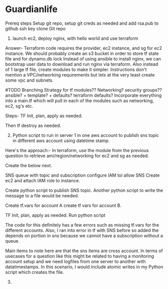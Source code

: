# Guardianlife
Prereq steps
Setup git repo, setup git creds as needed and add rsa.pub to github ssh key
clone Git repo

1. launch ec2, deploy nginx, with hello world and use terraform

Answer- 
Terraform code requires the provider, ec2 instance, and sg for ec2 instance. 
We should probably create an s3 bucket in order to store tf state file and for dynamo.db lock
Instead of using ansible to install nginx, we can bootstrap user data to download and run nginx via terraform. 
Also instead of 1 large tf file, create modules to make it simpler. 
Instructions don't mention a VPC/networking requirements but lets at the very least create some vpc and subnets. 

#TODO 
Branching Strategy for tf modules??
Networking?
security groups??
ansible? + template? + defaults?
terraform defaults?
Incorporate everything into a main.tf which will pull in each of the modules such as networking, ec2, sg's etc. 

Steps- 
TF Init, plan, apply as needed. 

Then tf destroy as needed. 


2. Python script to run in server 1 in one aws account to publish sns topic in different aws account using datetime stamp. 

Here's the approach:- 
In terraform, use the module from the previous question to retrieve ami/region/networking for ec2 and sg as needed. 

Create the below next. 

SNS queue with topic and subscription
configure IAM toi allow SNS
Create ec2 and attach IAM role to instance. 

Create python script to publish SNS topic. 
Another python script to write the message to a file would be needed. 

Create tf.vars for account A
create tf vars for account B. 

TF Init, plan, apply as needed. 
Run python script

The code for this definitely has a few errors such as missing tf.vars for the different accounts.
Also, I ran into error in tf with SNS before so added the depends on portion in sns because we cannot have a subscription without a queue. 

Main items to note here are that the sns items are cross account. 
In terms of usecases for a question like this might be related to having a monitoring account setup and we need logfiles from one server to another with datatimestamps. 
In this scenario, I would include atomic writes in my Python script which creates the file.

3. 
